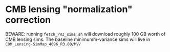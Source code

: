 # CMB lensing "normalization" correction

BEWARE: running `fetch_PR3_sims.sh` will download roughly 100 GB worth of CMB lensing sims. The baseline minimumm-variance sims will live in `COM_Lensing-SimMap_4096_R3.00/MV/`